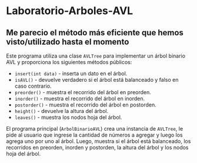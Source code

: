 # Laboratorio-Arboles-AVL

## Me parecio el método más eficiente que hemos visto/utilizado hasta el momento

Este programa utiliza una clase `AVLTree` para implementar un árbol binario AVL y proporciona los siguientes métodos públicos:

- `insert(int data)` - inserta un dato en el árbol.
- `isAVL()` - devuelve verdadero si el árbol está balanceado y falso en caso contrario.
- `preorder()` - muestra el recorrido del árbol en preorden.
- `inorder()` - muestra el recorrido del árbol en inorden.
- `postorder()` - muestra el recorrido del árbol en postorden.
- `height()` - devuelve la altura del árbol.
- `leaves()` - muestra los nodos hoja del árbol.

El programa principal (`ArbolBinarioAVL`) crea una instancia de `AVLTree`, le pide al usuario que ingrese la cantidad de números a agregar y luego los agrega uno por uno al árbol. Luego, muestra si el árbol está balanceado, los recorridos en preorden, inorden y postorden, la altura del árbol y los nodos hoja del árbol.
